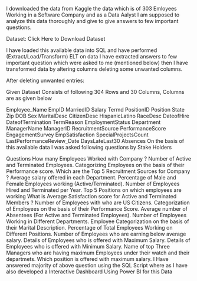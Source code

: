 I downloaded the data from Kaggle the data which is of 303 Emloyees Working in a Software Company and as a Data Aalyst I am supposed to analyze this data thoroughly and give to give answers to few important questions.

Dataset: Click Here to Download Dataset

I have loaded this available data into SQL and have performed (Extract/Load/Transform) ELT on data I have extracted answers to few important question which were asked to me (mentioned below) then I have transformed data by altering columns deleting some unwanted columns.

After deleting unwanted entries:

Given Dataset Consists of following 304 Rows and 30 Columns, Columns are as given below

Employee_Name
EmpID
MarriedID
Salary
Termd
PositionID
Position
State
Zip
DOB
Sex
MaritalDesc
CitizenDesc
HispanicLatino
RaceDesc
DateofHire
DateofTermination
TermReason
EmploymentStatus
Department
ManagerName
ManagerID
RecruitmentSource
PerformanceScore
EngagementSurvey
EmpSatisfaction
SpecialProjectsCount
LastPerformanceReview_Date
DaysLateLast30
Absences
On the basis of this available data I was asked following questions by Stake Holders

Questions
How many Employees Worked with Company ?
Number of Active and Terminated Employees.
Categorizing Employees on the basis of their Performance score.
Which are the Top 5 Recruitment Sources for Company ?
Average salary offered in each Department.
Percentage of Male and Female Employees working (Active/Terminated).
Number of Employees Hired and Terminated per Year.
Top 5 Positions on which employees are working
What is Average Satisfaction score for Active and Terminated Members ?
Number of Employees with who are US Citizens.
Categorization of Employees on the basis of their Performance Score.
Average number of Absentees (For Active and Terminated Employees).
Number of Employees Working in Different Departments.
Employee Categorization on the basis of their Marital Description.
Percentage of Total Employees Working on Different Positions.
Number of Employees who are earning below average salary.
Details of Employees who is offered with Maximum Salary.
Details of Employees who is offered with Minimum Salary.
Name of top Three Managers who are having maximum Employees under their watch and their departmets.
Which position is offered with maximum salary.
I Have answered majority of above question using the SQL Script where as I have also developed a Interactive Dashboard Using Power BI for this Data
